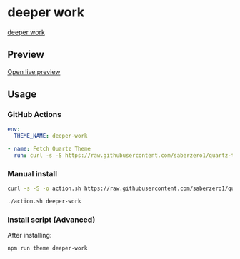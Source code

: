# deeper work

[deeper work](https://www.lfern.com/)

## Preview

[Open live preview](https://quartz-themes.github.io/deeper-work/)

## Usage

### GitHub Actions

```yaml
env:
  THEME_NAME: deeper-work
```

```yaml
- name: Fetch Quartz Theme
  run: curl -s -S https://raw.githubusercontent.com/saberzero1/quartz-themes/master/action.sh | bash -s -- $THEME_NAME
```

### Manual install

```bash
curl -s -S -o action.sh https://raw.githubusercontent.com/saberzero1/quartz-themes/master/action.sh

./action.sh deeper-work
```

### Install script (Advanced)

After installing:

```bash
npm run theme deeper-work
```
